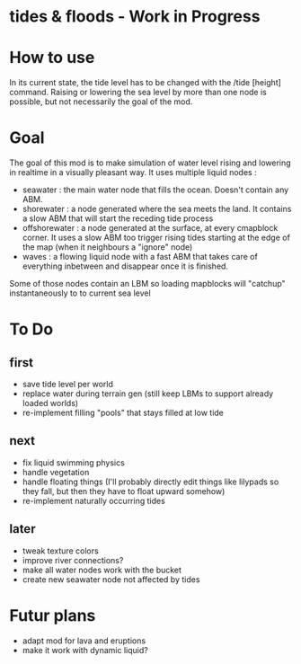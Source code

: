 # tides & floods - Work in Progress

# How to use

In its current state, the tide level has to be changed with the /tide [height] command.
Raising or lowering the sea level by more than one node is possible, but not necessarily the goal of the mod.


# Goal

The goal of this mod is to make simulation of water level rising and lowering in realtime in a visually pleasant way.
It uses multiple liquid nodes :
- seawater : the main water node that fills the ocean. Doesn't contain any ABM.
- shorewater : a node generated where the sea meets the land. It contains a slow ABM that will start the receding tide process
- offshorewater : a node generated at the surface, at every cmapblock corner. It uses a slow ABM too trigger rising tides starting at the edge of the map (when it neighbours a "ignore" node)
- waves : a flowing liquid node with a fast ABM that takes care of everything inbetween and disappear once it is finished.

Some of those nodes contain an LBM so loading mapblocks will "catchup" instantaneously to to current sea level

# To Do

## first
- save tide level per world
- replace water during terrain gen (still keep LBMs to support already loaded worlds)
- re-implement filling "pools" that stays filled at low tide
## next
- fix liquid swimming physics
- handle vegetation
- handle floating things (I'll probably directly edit things like lilypads so they fall, but then they have to float upward somehow)
- re-implement naturally occurring tides
## later
- tweak texture colors
- improve river connections?
- make all water nodes work with the bucket
- create new seawater node not affected by tides

# Futur plans

- adapt mod for lava and eruptions
- make it work with dynamic liquid?
